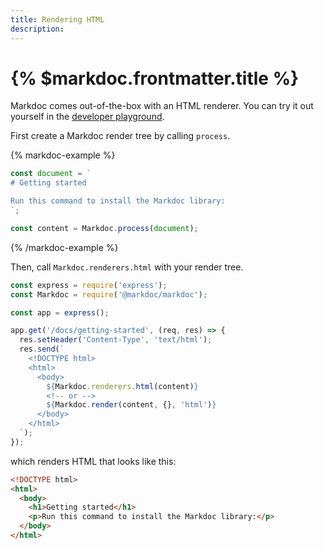 ```yaml
---
title: Rendering HTML
description:
---
```


# {% $markdoc.frontmatter.title %}

Markdoc comes out-of-the-box with an HTML renderer. You can try it out yourself in the [developer playground](/sandbox?mode=html).

First create a Markdoc render tree by calling `process`.

{% markdoc-example %}

```js
const document = `
# Getting started

Run this command to install the Markdoc library:
`;

const content = Markdoc.process(document);
```

{% /markdoc-example %}

Then, call `Markdoc.renderers.html` with your render tree.

```js
const express = require('express');
const Markdoc = require('@markdoc/markdoc');

const app = express();

app.get('/docs/getting-started', (req, res) => {
  res.setHeader('Content-Type', 'text/html');
  res.send(`
    <!DOCTYPE html>
    <html>
      <body>
        ${Markdoc.renderers.html(content)}
        <!-- or --> 
        ${Markdoc.render(content, {}, 'html')}
      </body>
    </html>
  `);
});
```

which renders HTML that looks like this:

```html
<!DOCTYPE html>
<html>
  <body>
    <h1>Getting started</h1>
    <p>Run this command to install the Markdoc library:</p>
  </body>
</html>
```
